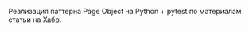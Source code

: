 Реализация паттерна Page Object на Python + pytest по материалам статьи на [Хабр](https://habr.com/ru/post/472156/).